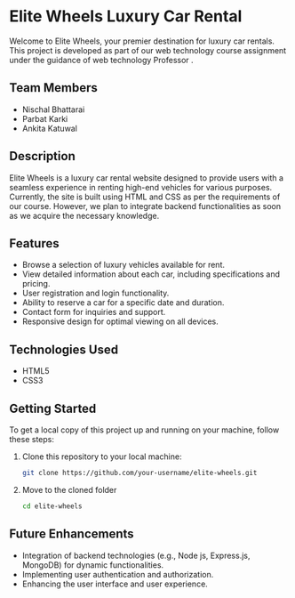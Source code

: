# Elite Wheels Luxury Car Rental

Welcome to Elite Wheels, your premier destination for luxury car rentals. This project is developed as part of our web technology course assignment under the guidance of web technology Professor .

## Team Members

- Nischal Bhattarai
- Parbat Karki
- Ankita Katuwal

## Description

Elite Wheels is a luxury car rental website designed to provide users with a seamless experience in renting high-end vehicles for various purposes. Currently, the site is built using HTML and CSS as per the requirements of our course. However, we plan to integrate backend functionalities as soon as we acquire the necessary knowledge.

## Features

- Browse a selection of luxury vehicles available for rent.
- View detailed information about each car, including specifications and pricing.
- User registration and login functionality.
- Ability to reserve a car for a specific date and duration.
- Contact form for inquiries and support.
- Responsive design for optimal viewing on all devices.

## Technologies Used

- HTML5
- CSS3

## Getting Started

To get a local copy of this project up and running on your machine, follow these steps:

1. Clone this repository to your local machine:

   ```bash
   git clone https://github.com/your-username/elite-wheels.git

2. Move to the cloned folder

   ```bash
   cd elite-wheels

## Future Enhancements
- Integration of backend technologies (e.g., Node js, Express.js, MongoDB) for dynamic functionalities.
- Implementing user authentication and authorization.
- Enhancing the user interface and user experience.